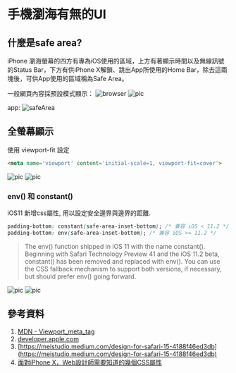 # 手機瀏海有無的UI

## 什麼是safe area?

  iPhone 瀏海螢幕的四方有專為iOS使用的區域，上方有著顯示時間以及無線訊號的Status Bar，下方有供iPhone X解鎖、跳出App所使用的Home Bar，除去這兩塊後，可供App使用的區域稱為Safe Area。

一般網頁內容採預設模式顯示：
![browser](https://miro.medium.com/max/700/1*aoHSgsngAYPgpjhJPFH5gQ.png)
![pic](https://webkit.org/wp-content/uploads/default-inset-behavior.png)

app:
![safeArea](https://docs-assets.developer.apple.com/published/dbcc36bfb3/e5aca39a-f9a2-4ab8-9f45-08fd95fb845c.png)

## 全螢幕顯示

使用 viewport-fit 設定

```html
<meta name='viewport' content='initial-scale=1, viewport-fit=cover'>
```

![pic](https://miro.medium.com/max/1400/1*g2rBsFaE3Vxyp2ueMvOJnw.png)
![pic](https://webkit.org/wp-content/uploads/viewport-fit-cover.png)

### env() 和 constant()

iOS11 新增css屬性, 用以設定安全邊界與邊界的距離.

```css
padding-bottom: constant(safe-area-inset-bottom); /* 兼容 iOS < 11.2 */
padding-bottom: env(safe-area-inset-bottom); /* 兼容 iOS >= 11.2 */
```

> The env() function shipped in iOS 11 with the name constant(). Beginning with Safari Technology Preview 41 and the iOS 11.2 beta, constant() has been removed and replaced with env(). You can use the CSS fallback mechanism to support both versions, if necessary, but should prefer env() going forward.

![pic](https://miro.medium.com/max/1400/1*Cc8jr4n_ZIFknBKNhoNFtg.png)
![pic](https://webkit.org/wp-content/uploads/safe-areas-1.png)

## 參考資料

1. [MDN - Viewport_meta_tag](https://developer.mozilla.org/en-US/docs/Web/HTML/Viewport_meta_tag)
2. [developer.apple.com](https://developer.apple.com/documentation/uikit/uiview/positioning_content_relative_to_the_safe_area)
3. [https://meistudio.medium.com/design-for-safari-15-4188f46ed3db](https://meistudio.medium.com/design-for-safari-15-4188f46ed3db)
4. [面對iPhone X，Web設計師需要知道的幾個CSS屬性](https://bobtung.medium.com/%E9%9D%A2%E5%B0%8Diphone-x-web%E8%A8%AD%E8%A8%88%E5%B8%AB%E9%9C%80%E8%A6%81%E7%9F%A5%E9%81%93%E7%9A%84%E5%B9%BE%E5%80%8Bcss%E5%B1%AC%E6%80%A7-b7c03b314c6a)
